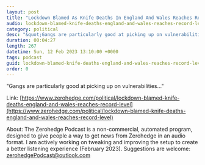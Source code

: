 ```yaml
---
layout: post
title: "Lockdown Blamed As Knife Deaths In England And Wales Reaches Record Level"
audio: lockdown-blamed-knife-deaths-england-and-wales-reaches-record-level-0
category: political
desc: "&quot;Gangs are particularly good at picking up on vulnerabilities...&quot;"
duration: 00:04:27
length: 267
datetime: Sun, 12 Feb 2023 13:10:00 +0000
tags: podcast
guid: lockdown-blamed-knife-deaths-england-and-wales-reaches-record-level-0
order: 0
---
```

&quot;Gangs are particularly good at picking up on vulnerabilities...&quot;

Link: [https://www.zerohedge.com/political/lockdown-blamed-knife-deaths-england-and-wales-reaches-record-level](https://www.zerohedge.com/political/lockdown-blamed-knife-deaths-england-and-wales-reaches-record-level)

About: The Zerohedge Podcast is a non-commercial, automated program, designed to give people a way to get news from Zerohedge in an audio format.  I am actively working on tweaking and improving the setup to create a better listening experience (February 2023).  Suggestions are welcome: [zerohedgePodcast@outlook.com](mailto:zerohedgePodcast@outlook.com)